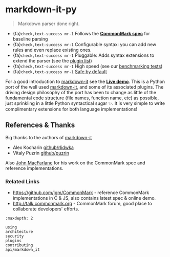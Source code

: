 # markdown-it-py

> Markdown parser done right.

- {fa}`check,text-success mr-1` Follows the __[CommonMark spec](http://spec.commonmark.org/)__ for baseline parsing
- {fa}`check,text-success mr-1` Configurable syntax: you can add new rules and even replace existing ones.
- {fa}`check,text-success mr-1` Pluggable: Adds syntax extensions to extend the parser (see the [plugin list](md/plugins))
- {fa}`check,text-success mr-1` High speed (see our [benchmarking tests](md/performance))
- {fa}`check,text-success mr-1` [Safe by default](md/security)

For a good introduction to [markdown-it] see the __[Live demo](https://markdown-it.github.io)__.
This is a Python port of the well used [markdown-it], and some of its associated plugins.
The driving design philosophy of the port has been to change as little of the fundamental code structure (file names, function name, etc) as possible, just sprinkling in a little Python syntactical sugar ✨.
It is very simple to write complimentary extensions for both language implementations!

## References & Thanks

Big thanks to the authors of [markdown-it]

- Alex Kocharin [github/rlidwka](https://github.com/rlidwka)
- Vitaly Puzrin [github/puzrin](https://github.com/puzrin)

Also [John MacFarlane](https://github.com/jgm) for his work on the CommonMark spec and reference implementations.

### Related Links

- <https://github.com/jgm/CommonMark> - reference CommonMark implementations in C & JS, also contains latest spec & online demo.
- <http://talk.commonmark.org> - CommonMark forum, good place to collaborate developers' efforts.

```{toctree}
:maxdepth: 2

using
architecture
security
plugins
contributing
api/markdown_it
```

[markdown-it]: https://github.com/markdown-it/markdown-it

